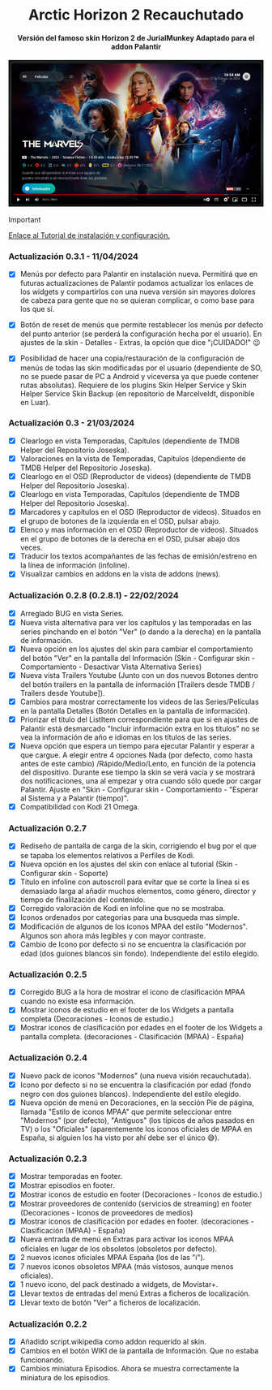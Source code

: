 <h1 align="center"> Arctic Horizon 2 Recauchutado </h1>
<h4 align="center">Versión del famoso skin Horizon 2 de JurialMunkey Adaptado para el addon Palantir</h4>

[![Arctic Horizon 2 Recauchutado](media/fanart3.png)](https://www.youtube.com/watch?v=VNVY8ydzBfA)

> [!IMPORTANT]
> [Enlace al Tutorial de instalación y configuración.](https://telegra.ph/AH2-Tutorial-02-02)

### Actualización 0.3.1 - 11/04/2024
- [x] Menús por defecto para Palantir en instalación nueva. Permitirá que en futuras actualizaciones de Palantir podamos actualizar los enlaces de los widgets y compartirlos con una nueva versión sin mayores dolores de cabeza para gente que no se quieran complicar, o como base para los que sí.
- [x] Botón de reset de menús que permite restablecer los menús por defecto del punto anterior (se perderá la configuración hecha por el usuario). En ajustes de la skin - Detalles - Extras, la opción que dice "¡CUIDADO!" 😉
- [x] Posibilidad de hacer una copia/restauración de la configuración de menús de todas las skin modificadas por el usuario (dependiente de SO, no se puede pasar de PC a Android y viceversa ya que puede contener rutas absolutas). Requiere de los plugins Skin Helper Service y Skin Helper Service Skin Backup (en repositorio de Marcelveldt, disponible en Luar).


### Actualización 0.3 - 21/03/2024
- [x] Clearlogo en vista Temporadas, Capítulos (dependiente de TMDB Helper del Repositorio Joseska).
- [x] Valoraciones en la vista de Temporadas, Capítulos (dependiente de TMDB Helper del Repositorio Joseska).
- [x] Clearlogo en el OSD (Reproductor de videos) (dependiente de TMDB Helper del Repositorio Joseska).
- [x] Clearlogo en vista Temporadas, Capítulos (dependiente de TMDB Helper del Repositorio Joseska).
- [x] Marcadores y capítulos en el OSD (Reproductor de videos). Situados en el grupo de botones de la izquierda en el OSD, pulsar abajo.
- [x] Elenco y mas información en el OSD (Reproductor de videos). Situados en el grupo de botones de la derecha en el OSD, pulsar abajo dos veces.
- [x] Traducir los textos acompañantes de las fechas de emisión/estreno en la línea de información (infoline).
- [x] Visualizar cambios en addons en la vista de addons (news).

### Actualización 0.2.8 (0.2.8.1) - 22/02/2024
- [x] Arreglado BUG en vista Series.
- [x] Nueva vista alternativa para ver los capítulos y las temporadas en las series pinchando en el botón "Ver" (o dando a la derecha) en la pantalla de información.
- [x] Nueva opción en los ajustes del skin para cambiar el comportamiento del botón "Ver" en la pantalla del Información (Skin - Configurar skin - Comportamiento - Desactivar Vista Alternativa Series)
- [x] Nueva vista Trailers Youtube (Junto con un dos nuevos Botones dentro del botón trailers en la pantalla de información [Trailers desde TMDB / Trailers desde Youtube]).
- [x] Cambios para mostrar correctamente los videos de las Series/Películas en la pantalla Detalles (Botón Detalles en la pantalla de información).
- [x] Priorizar el título del ListItem correspondiente para que si en ajustes de Palantir está desmarcado "Incluir información extra en los títulos" no se vea la información de año e idiomas en los títulos de las series.
- [X] Nueva opción que espera un tiempo para ejecutar Palantir y esperar a que cargue. A elegir entre 4 opciones Nada (por defecto, como hasta antes de este cambio) /Rápido/Medio/Lento, en función de la potencia del dispositivo. 
Durante ese tiempo la skin se verá vacía y se mostrará dos notificaciones, una al empezar y otra cuando sólo quede por cargar Palantir.
Ajuste en "Skin - Configurar skin - Comportamiento - "Esperar al Sistema y a Palantir (tiempo)".
- [X] Compatibilidad con Kodi 21 Omega.

### Actualización 0.2.7
- [x] Rediseño de pantalla de carga de la skin, corrigiendo el bug por el que se tapaba los elementos relativos a Perfiles de Kodi.
- [x] Nueva opción en los ajustes del skin con enlace al tutorial (Skin - Configurar skin - Soporte)
- [x] Título en infoline con autoscroll para evitar que se corte la línea si es demasiado larga al añadir muchos elementos, como género, director y tiempo de finalilzación del contenido.
- [x] Corregido valoración de Kodi en infoline que no se mostraba.
- [x] Iconos ordenados por categorias para una busqueda mas simple.
- [x] Modificación de algunos de los iconos MPAA del estilo "Modernos". Algunos son ahora más legibles y con mayor contraste.
- [x] Cambio de Icono por defecto si no se encuentra la clasificación por edad (dos guiones blancos sin fondo). Independiente del estilo elegido.

### Actualización 0.2.5
- [x] Corregido BUG a la hora de mostrar el icono de clasificación MPAA cuando no existe esa información.
- [x] Mostrar iconos de estudio en el footer de los Widgets a pantalla completa (Decoraciones  - Iconos de estudio.)
- [x] Mostrar iconos de clasificación por edades en el footer de los Widgets a pantalla completa. (decoraciones - Clasificación (MPAA) - España)

### Actualización 0.2.4
- [x] Nuevo pack de iconos "Modernos" (una nueva visión recauchutada).
- [x] Icono por defecto si no se encuentra la clasificación por edad (fondo negro con dos guiones blancos). Independiente del estilo elegido.
- [x] Nueva opción de menú en Decoraciones, en la sección Pie de página, llamada "Estilo de iconos MPAA" que permite seleccionar entre "Modernos" (por defecto), "Antiguos" (los típicos de años pasados en TV) o los "Oficiales" (aparentemente los iconos oficiales de MPAA en España, si alguien los ha visto por ahí debe ser el único 😅).

### Actualización 0.2.3
- [x] Mostrar temporadas en footer.
- [x] Mostrar episodios en footer.
- [x] Mostrar iconos de estudio en footer (Decoraciones  - Iconos de estudio.)
- [x] Mostrar proveedores de contenido (servicios de streaming) en footer (Decoraciones  - Iconos de proveedores de medios)
- [x] Mostrar iconos de clasificación por edades en footer. (decoraciones - Clasificación (MPAA) - España)
- [x] Nueva entrada de menú en Extras para activar los iconos MPAA oficiales en lugar de los obsoletos (obsoletos por defecto).
- [x] 2 nuevos iconos oficiales MPAA España (los de las "i").
- [x] 7 nuevos iconos obsoletos MPAA (más vistosos, aunque menos oficiales).
- [x] 1 nuevo icono, del pack destinado a widgets, de Movistar+.
- [x] Llevar textos de entradas del menú Extras a ficheros de localización.
- [x] Llevar texto de botón "Ver" a ficheros de localización.

### Actualización 0.2.2
- [x] Añadido script.wikipedia como addon requerido al skin.
- [x] Cambios en el botón WIKI de la pantalla de Información. Que no estaba funcionando.
- [x] Cambios miniatura Episodios. Ahora se muestra correctamente la miniatura de los episodios.
